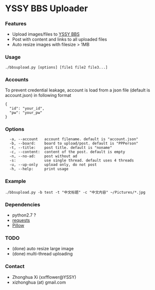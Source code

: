 # YSSY BBS Uploader

### Features
* Upload images/files to [YSSY BBS](https://bbs.sjtu.edu.cn)
* Post with content and links to all uploaded files
* Auto resize images with filesize > 1MB

### Usage
```
./bbsupload.py [options] [file1 file2 file3...]
```

### Accounts
To prevent credential leakage, account is load from a json file (default is account.json) in following format
```
{
  "id": "your_id",
  "pw": "your_pw"
}
```

### Options
```
  -a, --account   account filename. default is "account.json"
  -b, --board:    board to upload/post. default is "PPPerson"
  -t, --title:    post title. default is "noname"
  -c, --content:  content of the post. default is empty
  -n, --no-ad:    post without ad
  -s:             use single thread. default uses 4 threads
  -u, --up-only   upload only, do not post
  -h, --help:     print usage
```

### Example
```
./bbsupload.py -b test -t "中文标题" -c "中文内容" ~/Pictures/*.jpg
```

### Dependencies
* python2.7 ?
* [requests](http://docs.python-requests.org/en/master/)
* [Pillow](http://pillow.readthedocs.org/en/3.1.x/index.html)

### TODO
* (done) auto resize large image 
* (done) multi-thread uploading

### Contact
* Zhonghua Xi (xxfflower@YSSY)
* xizhonghua (at) gmail.com
